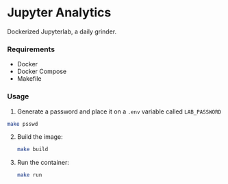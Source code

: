 # Jupyter Analytics

Dockerized Jupyterlab, a daily grinder.

### Requirements

- Docker
- Docker Compose
- Makefile

### Usage

1. Generate a password and place it on a `.env` variable called `LAB_PASSWORD`

```sh
make psswd
```

2. Build the image:
   ```sh
   make build
   ```
3. Run the container:
   ```sh
   make run
   ```
